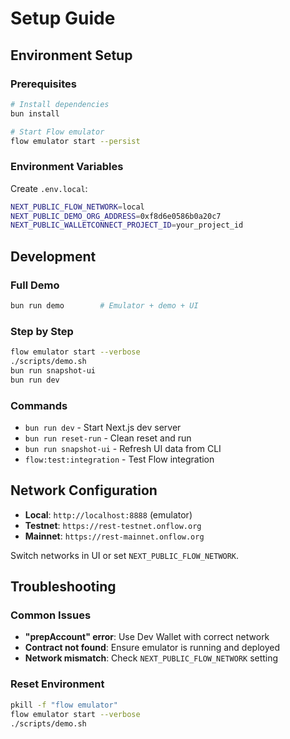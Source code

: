 # Setup Guide

## Environment Setup

### Prerequisites
```bash
# Install dependencies
bun install

# Start Flow emulator
flow emulator start --persist
```

### Environment Variables
Create `.env.local`:
```bash
NEXT_PUBLIC_FLOW_NETWORK=local
NEXT_PUBLIC_DEMO_ORG_ADDRESS=0xf8d6e0586b0a20c7
NEXT_PUBLIC_WALLETCONNECT_PROJECT_ID=your_project_id
```

## Development

### Full Demo
```bash
bun run demo        # Emulator + demo + UI
```

### Step by Step
```bash
flow emulator start --verbose
./scripts/demo.sh
bun run snapshot-ui
bun run dev
```

### Commands
- `bun run dev` - Start Next.js dev server
- `bun run reset-run` - Clean reset and run
- `bun run snapshot-ui` - Refresh UI data from CLI
- `flow:test:integration` - Test Flow integration

## Network Configuration

- **Local**: `http://localhost:8888` (emulator)
- **Testnet**: `https://rest-testnet.onflow.org`
- **Mainnet**: `https://rest-mainnet.onflow.org`

Switch networks in UI or set `NEXT_PUBLIC_FLOW_NETWORK`.

## Troubleshooting

### Common Issues
- **"prepAccount" error**: Use Dev Wallet with correct network
- **Contract not found**: Ensure emulator is running and deployed
- **Network mismatch**: Check `NEXT_PUBLIC_FLOW_NETWORK` setting

### Reset Environment
```bash
pkill -f "flow emulator"
flow emulator start --verbose
./scripts/demo.sh
```